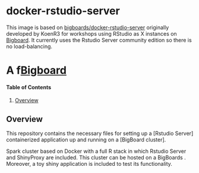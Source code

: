 # docker-rstudio-server

This image is based on [bigboards/docker-rstudio-server](https://github.com/bigboards/docker-rstudio-server "bigboards/docker-rstudio-server") originally developed by KoenR3 for workshops using RStudio as X instances on [Bigboard](www.bigboards.io). It currently uses the Rstudio Server community edition so there is no load-balancing. 



# A f[Bigboard](www.bigboards.io "Hex Bigboards")

#### Table of Contents
1. [Overview](#overview)
 
## Overview
This repository contains the necessary files for setting up a [Rstudio Server] containerized application up and running on a [BigBoard cluster].

Spark cluster based on Docker with a full R stack in which Rstudio Server and ShinyProxy are included. 
This cluster can be hosted on a <a> BigBoards </a>. Moreover, a toy shiny application is included to test its functionality.

